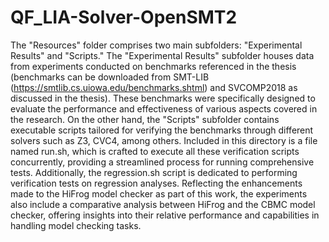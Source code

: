 # QF_LIA-Solver-OpenSMT2

The "Resources" folder comprises two main subfolders: "Experimental Results" and "Scripts." The "Experimental Results" subfolder houses data from experiments conducted on benchmarks referenced in the thesis (benchmarks can be downloaded from SMT-LIB (https://smtlib.cs.uiowa.edu/benchmarks.shtml) and SVCOMP2018 as discussed in the thesis). These benchmarks were specifically designed to evaluate the performance and effectiveness of various aspects covered in the research. On the other hand, the "Scripts" subfolder contains executable scripts tailored for verifying the benchmarks through different solvers such as Z3, CVC4, among others. Included in this directory is a file named run.sh, which is crafted to execute all these verification scripts concurrently, providing a streamlined process for running comprehensive tests. Additionally, the regression.sh script is dedicated to performing verification tests on regression analyses. Reflecting the enhancements made to the HiFrog model checker as part of this work, the experiments also include a comparative analysis between HiFrog and the CBMC model checker, offering insights into their relative performance and capabilities in handling model checking tasks.
